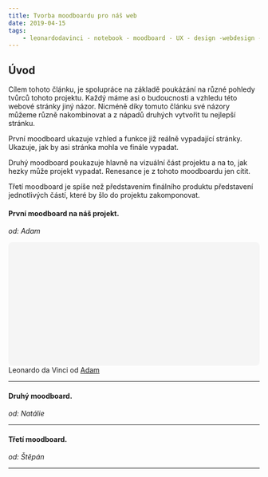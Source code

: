 ```yaml
---
title: Tvorba moodboardu pro náš web
date: 2019-04-15
tags: 
    - leonardodavinci - notebook - moodboard - UX - design -webdesign - userexperiencedesign - layout
---
```

## Úvod
Cílem tohoto článku, je spolupráce na základě poukázání na různé pohledy tvůrců tohoto projektu.  Každý máme asi o budoucnosti a vzhledu této webové stránky jiný názor. Nicméně díky tomuto článku své názory můžeme různě nakombinovat a z nápadů druhých vytvořit tu nejlepší stránku.

První moodboard ukazuje vzhled a funkce již reálně vypadající stránky. Ukazuje, jak by asi stránka mohla ve finále vypadat.

Druhý moodboard poukazuje hlavně na vizuální část projektu a na to, jak hezky může projekt vypadat. Renesance je z tohoto moodboardu jen cítit.

Třetí moodboard je spíše než představením finálního produktu představení jednotlivých částí, které by šlo do projektu zakomponovat.
#### První moodboard na náš projekt.
*od: Adam*
<div class="canva-embed" data-design-id="DADW8zM7cXU" data-height-ratio="0.4815" style="padding:48.1481% 5px 5px 5px;background:rgba(0,0,0,0.03);border-radius:8px;"></div><script async src="https:&#x2F;&#x2F;sdk.canva.com&#x2F;v1&#x2F;embed.js"></script>Leonardo da Vinci od <a href="https:&#x2F;&#x2F;www.canva.com&#x2F;AdamMelnicak?utm_campaign=designshare&amp;utm_medium=embeds&amp;utm_source=link" target="_blank" rel="noopener">Adam</a>

***

#### Druhý moodboard.
*od: Natálie*

<script src="https://cdn.jsdelivr.net/npm/publicalbum@latest/dist/pa-embed-player.min.js" async></script>
<div class="pa-embed-player" style="width:100%; height:480px; display:none;"
  data-link="https://photos.app.goo.gl/texTGLmuL5Jajca49"
  data-title="Da Vinci UX"
  data-description="6 new photos · Album by Natálie">
  <img data-src="https://lh3.googleusercontent.com/GNYev7N8eA6OP2oR9BObnygbvbTZduEtoDzmFLRPujBM1s2PeEaEbvClTtOb7b7TmOOpX7zxRC_XKBqeClCswqdDDSNFsNiI8eCOxwi3Sdpj-AEEW-e51PanYD5zCl_ZmslKVJOzgg=w1920-h1080" src="" alt="" />
  <img data-src="https://lh3.googleusercontent.com/2_0OUQckV_gdgLRioBfPpjGki1yruJS5Rk35nmnjbVpVodHGuxmde1Doo03kX4gIgFwJf-J80Eg4T9BPCq4QLj7caKKR7MX2Goomqcw6IipLec_hOtNST3WQqBlxWP2NYMLHusq04w=w1920-h1080" src="" alt="" />
  <img data-src="https://lh3.googleusercontent.com/5wgRbrqF9J1DRJXpq8Pcj_Y2VkDzkxOQVnf7k5wvRJCJQ249x2VoaDsFNMUKv5S2qyGcS7zekpof6xn8mbUS_y9hbL944ZbZNLQTnFPmegd-aIHPYtUpOAoTpAWfcFCogiBcdYlE-w=w1920-h1080" src="" alt="" />
  <img data-src="https://lh3.googleusercontent.com/zSbSJosgkSVXIJZCOfcJpsH6TnlRPvnFZHYhxRwVMzfs-KzTlJbkSozHAHdzTuqMgPeYcdjN1I-xUMiWbOYPp8Mmlqe00vixjt2qLUIsgV5OESpzXqDMhXl_IlPt-wnxbEOWFJ3ZGw=w1920-h1080" src="" alt="" />
  <img data-src="https://lh3.googleusercontent.com/nN-_M_jaxQqi72rbS_iJM2SwZ77RUk4iOH7WQmFZWTKHdtuazDpIhPR_Mg5Zpvqu7gbEG6l1RNJGdYsaaX3emxmZWbYrULIeC-qf16N79GAUGeYH6oMQSqxSDj36UhC26AZlN2Deow=w1920-h1080" src="" alt="" />
  <img data-src="https://lh3.googleusercontent.com/R97DSUyWQ_VwE9O5ZRALNGnelbbEiLX1Qow-dWmS2Ffd4L0Yo7-vXu446LDnbxZmHgXVlkTdGYlN5nl1L4MBlt1VekDVxSBQS1EuWsELsZ3Yy-HouqsVLq2Y2zTI2ENm1IXFcjUpxA=w1920-h1080" src="" alt="" />
</div>

***

#### Třetí moodboard.
*od: Štěpán*

<script src="https://cdn.jsdelivr.net/npm/publicalbum@latest/dist/pa-embed-player.min.js" async></script>
<div class="pa-embed-player" style="width:100%; height:480px; display:none;"
  data-link="https://photos.app.goo.gl/MCzt8sTujVgqxxuJA"
  data-title="Projekt NAMI"
  data-description="6 new photos · Album by Štěpán Šindelka">
  <img data-src="https://lh3.googleusercontent.com/BQWWbIGLhv9hS7NaHNHSVtKEHci0rixEceDyGe4fUBUzpsm4CYEchhiFmQQkoLJfHv4JXEuFboaBy5n2iw5v07gYitUwnsyTO5slDoMxMe8i-a3dqKnjTCzrG_WjXhP9_EzoDTIaPQ=w1920-h1080" src="" alt="" />
  <img data-src="https://lh3.googleusercontent.com/PRUdCcBO6k43r1bKk5tw97QVsjR5eqBdWFKE93SgTc7fgRP9hWdyJ-8Ua6eLJQI9dzMhv5zhuXW3zZMDA98aTwZqAHSl5mUb976UGfnjjF_JvPUAZZ1IPhGf0OiKxjJvovhrPxOfSg=w1920-h1080" src="" alt="" />
  <img data-src="https://lh3.googleusercontent.com/zt-sg74EaYo5EW71FIdGRju4zEtmpDoRXwgsGVHdyExh4Zz5AlkHfy2hyuFYW2ubpBM_z5qTDddFilziCnQVDIrz3_V3GBImZeNiANnqRuv_zXnQpCTSqPiuH4gBrbyDfsq_xkAnNg=w1920-h1080" src="" alt="" />
  <img data-src="https://lh3.googleusercontent.com/8_eomtUd814ogxhFZbIY6ev2FoAseVew6e3hzp2Uma_dseemXd_5ag9ILZRFfsr9I-qp1Jeql-bABhWBusN8uji9vx_4vC-p2WRRQTLXhXbW_sToVwqzMSN6HsREH7lGMKuZYQkk1w=w1920-h1080" src="" alt="" />
  <img data-src="https://lh3.googleusercontent.com/fbBErH7dWvY6JKbyk5ybgRt4T9BlhLEZWmDEwG7YAprJQg8GIKzKayt_vwNJM4lMElEtzBrqdSn_PQTrSxbaFTsYmQZycaAW7miU7nw3VeyAwt-UFcSvjKGHvq9s-Gv1K_9L2yXyPg=w1920-h1080" src="" alt="" />
  <img data-src="https://lh3.googleusercontent.com/PeO2I6Y-scA3BWX0ovQNDpSAYgklQsVRjTb3UB6jsN-9_ZzvKSpcrSe6IB14Qk4wZ_1zVrlO7i2YpS0rof5nt7Nma7PHtRElF7qD2ySsDJvMGohKExEfLygkrvRxqY-vwSuWldSjbw=w1920-h1080" src="" alt="" />
</div>


***
